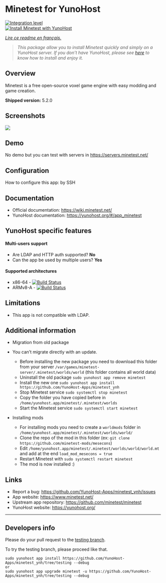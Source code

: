# Minetest for YunoHost

[![Integration level](https://dash.yunohost.org/integration/minetest.svg)](https://dash.yunohost.org/appci/app/minetest)  
[![Install Minetest with YunoHost](https://install-app.yunohost.org/install-with-yunohost.png)](https://install-app.yunohost.org/?app=minetest)

*[Lire ce readme en français.](./README_fr.md)*

> *This package allow you to install Minetest quickly and simply on a YunoHost server.
If you don’t have YunoHost, please see [here](https://yunohost.org/#/install) to know how to install and enjoy it.*

## Overview
Minetest is a free open-source voxel game engine with easy modding and game creation.

**Shipped version:** 5.2.0

## Screenshots

![](https://www.minetest.net/media/gallery/1.jpg)

## Demo

No demo but you can test with servers in https://servers.minetest.net/

## Configuration

How to configure this app: by SSH

## Documentation

 * Official documentation: https://wiki.minetest.net/
 * YunoHost documentation: https://yunohost.org/#/app_minetest

## YunoHost specific features

#### Multi-users support

* Are LDAP and HTTP auth supported? **No**
* Can the app be used by multiple users? **Yes**

#### Supported architectures

* x86-64 - [![Build Status](https://ci-apps.yunohost.org/ci/logs/minetest%20%28Apps%29.svg)](https://ci-apps.yunohost.org/ci/apps/minetest/)
* ARMv8-A - [![Build Status](https://ci-apps-arm.yunohost.org/ci/logs/minetest%20%28Apps%29.svg)](https://ci-apps-arm.yunohost.org/ci/apps/minetest/)

## Limitations

* This app is not compatible with LDAP.

## Additional information

* Migration from old package

* You can’t migrate directly with an update.
	* Before installing the new package you need to download this folder from your server `/var/games/minetest-server/.minetest/worlds/world` (this folder contains all world data)
	* Uninstall the old package `sudo yunohost app remove minetest`
	* Install the new one `sudo yunohost app install https://github.com/YunoHost-Apps/minetest_ynh`
	* Stop Minetest service `sudo systemctl stop minetest`
	* Copy the folder you have copied before in `/home/yunohost.app/minetest/.minetest/worlds`
	* Start the Minetest service `sudo systemctl start minetest`

* Installing mods
	* For installing mods you need to create a `worldmods` folder in `/home/yunohost.app/minetest/.minetest/worlds/world/`
	* Clone the repo of the mod in this folder (ex: `git clone https://github.com/minetest-mods/mesecons`)
	* Edit `/home/yunohost.app/minetest/.minetest/worlds/world/world.mt` and add at the end `load_mod_mesecons = true`
	* Restart Minetest with `sudo systemctl restart minetest`
	* The mod is now installed :)


## Links

 * Report a bug: https://github.com/YunoHost-Apps/minetest_ynh/issues
 * App website: https://www.minetest.net/
 * Upstream app repository: https://github.com/minetest/minetest
 * YunoHost website: https://yunohost.org/

---

Developers info
----------------

Please do your pull request to the [testing branch](https://github.com/YunoHost-Apps/minetest_ynh/tree/testing).

To try the testing branch, please proceed like that.
```
sudo yunohost app install https://github.com/YunoHost-Apps/minetest_ynh/tree/testing --debug
or
sudo yunohost app upgrade minetest -u https://github.com/YunoHost-Apps/minetest_ynh/tree/testing --debug
```
